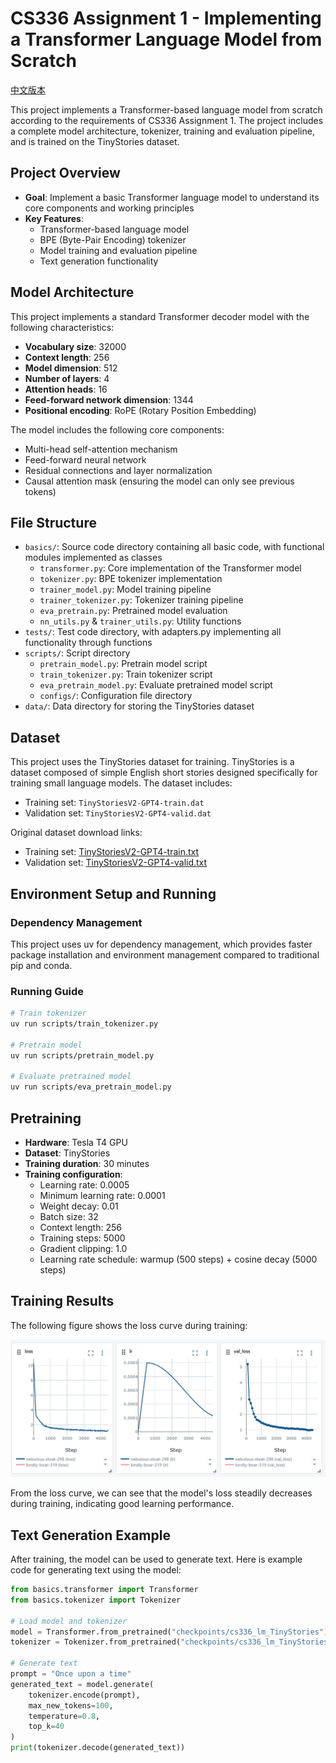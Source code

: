# CS336 Assignment 1 - Implementing a Transformer Language Model from Scratch

[中文版本](README.md)

This project implements a Transformer-based language model from scratch according to the requirements of CS336 Assignment 1. The project includes a complete model architecture, tokenizer, training and evaluation pipeline, and is trained on the TinyStories dataset.

## Project Overview

- **Goal**: Implement a basic Transformer language model to understand its core components and working principles
- **Key Features**:
  - Transformer-based language model
  - BPE (Byte-Pair Encoding) tokenizer
  - Model training and evaluation pipeline
  - Text generation functionality

## Model Architecture

This project implements a standard Transformer decoder model with the following characteristics:

- **Vocabulary size**: 32000
- **Context length**: 256
- **Model dimension**: 512
- **Number of layers**: 4
- **Attention heads**: 16
- **Feed-forward network dimension**: 1344
- **Positional encoding**: RoPE (Rotary Position Embedding)

The model includes the following core components:
- Multi-head self-attention mechanism
- Feed-forward neural network
- Residual connections and layer normalization
- Causal attention mask (ensuring the model can only see previous tokens)

## File Structure

- `basics/`: Source code directory containing all basic code, with functional modules implemented as classes
  - `transformer.py`: Core implementation of the Transformer model
  - `tokenizer.py`: BPE tokenizer implementation
  - `trainer_model.py`: Model training pipeline
  - `trainer_tokenizer.py`: Tokenizer training pipeline
  - `eva_pretrain.py`: Pretrained model evaluation
  - `nn_utils.py` & `trainer_utils.py`: Utility functions
- `tests/`: Test code directory, with adapters.py implementing all functionality through functions
- `scripts/`: Script directory
  - `pretrain_model.py`: Pretrain model script
  - `train_tokenizer.py`: Train tokenizer script
  - `eva_pretrain_model.py`: Evaluate pretrained model script
  - `configs/`: Configuration file directory
- `data/`: Data directory for storing the TinyStories dataset

## Dataset

This project uses the TinyStories dataset for training. TinyStories is a dataset composed of simple English short stories designed specifically for training small language models. The dataset includes:
- Training set: `TinyStoriesV2-GPT4-train.dat`
- Validation set: `TinyStoriesV2-GPT4-valid.dat`

Original dataset download links:
- Training set: [TinyStoriesV2-GPT4-train.txt](https://huggingface.co/datasets/roneneldan/TinyStories/resolve/main/TinyStoriesV2-GPT4-train.txt)
- Validation set: [TinyStoriesV2-GPT4-valid.txt](https://huggingface.co/datasets/roneneldan/TinyStories/resolve/main/TinyStoriesV2-GPT4-valid.txt)

## Environment Setup and Running

### Dependency Management

This project uses uv for dependency management, which provides faster package installation and environment management compared to traditional pip and conda.

### Running Guide

```bash
# Train tokenizer
uv run scripts/train_tokenizer.py

# Pretrain model
uv run scripts/pretrain_model.py

# Evaluate pretrained model
uv run scripts/eva_pretrain_model.py
```

## Pretraining

- **Hardware**: Tesla T4 GPU
- **Dataset**: TinyStories
- **Training duration**: 30 minutes
- **Training configuration**:
  - Learning rate: 0.0005
  - Minimum learning rate: 0.0001
  - Weight decay: 0.01
  - Batch size: 32
  - Context length: 256
  - Training steps: 5000
  - Gradient clipping: 1.0
  - Learning rate schedule: warmup (500 steps) + cosine decay (5000 steps)

## Training Results

The following figure shows the loss curve during training:

![Training Loss Curve](assets/loss.png)

From the loss curve, we can see that the model's loss steadily decreases during training, indicating good learning performance.

## Text Generation Example

After training, the model can be used to generate text. Here is example code for generating text using the model:

```python
from basics.transformer import Transformer
from basics.tokenizer import Tokenizer

# Load model and tokenizer
model = Transformer.from_pretrained("checkpoints/cs336_lm_TinyStories")
tokenizer = Tokenizer.from_pretrained("checkpoints/cs336_lm_TinyStories")

# Generate text
prompt = "Once upon a time"
generated_text = model.generate(
    tokenizer.encode(prompt),
    max_new_tokens=100,
    temperature=0.8,
    top_k=40
)
print(tokenizer.decode(generated_text))
```